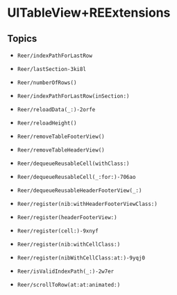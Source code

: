 # UITableView+REExtensions

## Topics

- ``Reer/indexPathForLastRow``

- ``Reer/lastSection-3ki8l``

- ``Reer/numberOfRows()``

- ``Reer/indexPathForLastRow(inSection:)``

- ``Reer/reloadData(_:)-2orfe``

- ``Reer/reloadHeight()``

- ``Reer/removeTableFooterView()``

- ``Reer/removeTableHeaderView()``

- ``Reer/dequeueReusableCell(withClass:)``

- ``Reer/dequeueReusableCell(_:for:)-706ao``

- ``Reer/dequeueReusableHeaderFooterView(_:)``

- ``Reer/register(nib:withHeaderFooterViewClass:)``

- ``Reer/register(headerFooterView:)``

- ``Reer/register(cell:)-9xnyf``

- ``Reer/register(nib:withCellClass:)``

- ``Reer/register(nibWithCellClass:at:)-9yqj0``

- ``Reer/isValidIndexPath(_:)-2w7er``

- ``Reer/scrollToRow(at:at:animated:)``
